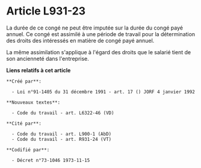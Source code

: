 # Article L931-23

La durée de ce congé ne peut être imputée sur la durée du congé payé annuel. Ce congé est assimilé à une période de travail
pour la détermination des droits des intéressés en matière de congé payé annuel.

La même assimilation s'applique à l'égard des droits que le salarié tient de son ancienneté dans l'entreprise.

**Liens relatifs à cet article**

	**Créé par**:

	  - Loi n°91-1405 du 31 décembre 1991 - art. 17 () JORF 4 janvier 1992

	**Nouveaux textes**:

	  - Code du travail - art. L6322-46 (VD)

	**Cité par**:

	  - Code du travail - art. L900-1 (AbD)
	  - Code du travail - art. R931-24 (VT)

	**Codifié par**:

	  - Décret n°73-1046 1973-11-15
